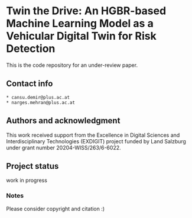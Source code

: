 # Twin the Drive: An HGBR-based Machine Learning Model as a Vehicular Digital Twin for Risk Detection

This is the code repository for an under-review paper.

## Contact info

    * cansu.demir@plus.ac.at
    * narges.mehran@plus.ac.at

## Authors and acknowledgment
This work received support from the Excellence in Digital Sciences and Interdisciplinary Technologies (EXDIGIT) project funded by Land Salzburg under grant number 20204-WISS/263/6-6022.

## Project status
work in progress


### Notes
Please consider copyright and citation :)
